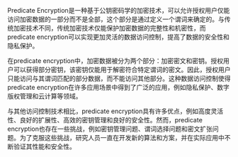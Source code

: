 Predicate Encryption是一种基于公钥密码学的加密技术，可以允许授权用户仅能访问加密数据的一部分而不是全部，这个部分是通过定义一个谓词来确定的。与传统加密技术不同，传统加密技术仅能保护加密数据的完整性和机密性，而predicate encryption可以实现更加灵活的数据访问控制，提高了数据的安全性和隐私保护。

在predicate encryption中，加密数据被分为两个部分：加密密文和密钥。授权用户可以获得部分密钥，该密钥仅能用于解密符合特定谓词的密文。因此，授权用户只能访问与其谓词匹配的部分数据，而不能访问其他部分。这种数据访问控制使得predicate encryption在许多应用场景中得到了广泛的应用，例如隐私保护、数字版权管理和云计算等领域。

与其他访问控制技术相比，predicate encryption具有许多优点，例如高度灵活性、良好的扩展性、高效的密钥管理和良好的安全性。然而，predicate encryption也存在一些挑战，例如密钥管理问题、谓词选择问题和密文扩张问题。为了克服这些挑战，研究人员一直在开发新的算法和方案，并在实际应用中不断验证其性能和安全性。
